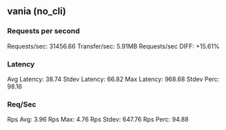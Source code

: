 ## vania (no_cli)
### Requests per second
Requests/sec: 31456.66
Transfer/sec: 5.91MB
Requests/sec DIFF: +15.61%
### Latency
Avg Latency: 38.74
Stdev Latency: 66.82
Max Latency: 968.68
Stdev Perc: 98.16
### Req/Sec
Rps Avg: 3.96
Rps Max: 4.76
Rps Stdev: 647.76
Rps Perc: 94.88